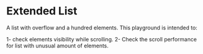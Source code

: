 # Extended List

A list with overflow and a hundred elements. This playground is intended to:

1- check elements visibility while scrolling.
2- Check the scroll performance for list with unusual amount of elements.

